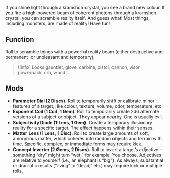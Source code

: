 If you shine light through a kramshon crystal, you see a brand new colour. If you fire a high-powered beam of coherent photons through a kramshon crystal, you can scramble reality itself. And guess what! Most things, including monsters, are made of reality! Have fun!

## Function

Roll to scramble things with a powerful reality beam (either destructive and permanent, or unpleasant and temporary).

> [!info] Looks
> gauntlet, glove, carbine, pistol, cannon, visor powerpack, orb, wand...

## Mods

- **Parameter Dial (2 Discs).** Roll to temporarily shift or calibrate minor features of a target, like colour, texture, volume, odor, temperature, etc.
- **Exponent Coil (1 Coil, 1 Gem).** Roll to temporarily create 2d6 alternate versions of a subject or object. They appear nearby. One is usually evil.
- **Subjectivity Diode (1 Lens, 1 Gem).** Create a temporary illusionary reality for a specific target. The effect happens within their senses.
- **Matter Lens (1 Lens, 1 Disc).** Roll to create large amounts of soft, amorphous matter, which coheres into random objects and terrain with time. Specific, complex, or immediate forms may require kick.
- **Concept Inverter (2 Gems, 2 Discs).** Roll to invert a target’s adjective—something “dry” might turn “wet,” for example. You choose. Adjectives are relative to yourself (i.e., an elephant is “big”). As always, substantial or dramatic results (“living” to “dead,” etc.) may require kick or multiple rolls.
